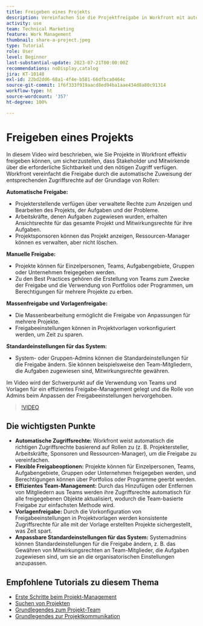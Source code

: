 ```yaml
---
title: Freigeben eines Projekts
description: Vereinfachen Sie die Projektfreigabe in Workfront mit automatischen Zugriffsrechten, flexiblen Optionen, teambasierten Management, Vorlagenfreigaben und anpassbaren Systemstandardwerten für eine optimierte Zusammenarbeit.
activity: use
team: Technical Marketing
feature: Work Management
thumbnail: share-a-project.jpeg
type: Tutorial
role: User
level: Beginner
last-substantial-update: 2023-07-21T00:00:00Z
recommendations: noDisplay,catalog
jira: KT-10148
exl-id: 22bd2dd6-68a1-4f4e-b581-66dfbca0464c
source-git-commit: 1f6f333f919aacd8ed94ba1aae434d8a80c91314
workflow-type: ht
source-wordcount: '357'
ht-degree: 100%

---
```


# Freigeben eines Projekts

In diesem Video wird beschrieben, wie Sie Projekte in Workfront effektiv freigeben können, um sicherzustellen, dass Stakeholder und Mitwirkende über die erforderliche Sichtbarkeit und den nötigen Zugriff verfügen. Workfront vereinfacht die Freigabe durch die automatische Zuweisung der entsprechenden Zugriffsrechte auf der Grundlage von Rollen:

**Automatische Freigabe:**
* Projekterstellende verfügen über verwaltete Rechte zum Anzeigen und Bearbeiten des Projekts, der Aufgaben und der Probleme.
* Arbeitskräfte, denen Aufgaben zugewiesen wurden, erhalten Ansichtsrechte für das gesamte Projekt und Mitwirkungsrechte für ihre Aufgaben.
* Projektsponsoren können das Projekt anzeigen, Ressourcen-Manager können es verwalten, aber nicht löschen.

**Manuelle Freigabe:**
* Projekte können für Einzelpersonen, Teams, Aufgabengebiete, Gruppen oder Unternehmen freigegeben werden.
* Zu den Best Practices gehören die Erstellung von Teams zum Zwecke der Freigabe und die Verwendung von Portfolios oder Programmen, um Berechtigungen für mehrere Projekte zu erben.

**Massenfreigabe und Vorlagenfreigabe:**
* Die Massenbearbeitung ermöglicht die Freigabe von Anpassungen für mehrere Projekte. 
* Freigabeeinstellungen können in Projektvorlagen vorkonfiguriert werden, um Zeit zu sparen. 

**Standardeinstellungen für das System:**
* System- oder Gruppen-Admins können die Standardeinstellungen für die Freigabe ändern. Sie können beispielsweise den Team-Mitgliedern, die Aufgaben zugewiesen sind, Mitwirkungsrechte gewähren.

Im Video wird der Schwerpunkt auf die Verwendung von Teams und Vorlagen für ein effizientes Freigabe-Management gelegt und die Rolle von Admins beim Anpassen der Freigabeeinstellungen hervorgehoben.

>[!VIDEO](https://video.tv.adobe.com/v/3418904/?quality=12&learn=on&enablevpops)

## Die wichtigsten Punkte

* **Automatische Zugriffsrechte:** Workfront weist automatisch die richtigen Zugriffsrechte basierend auf Rollen zu (z. B. Projektersteller, Arbeitskräfte, Sponsoren und Ressourcen-Manager), um die Freigabe zu vereinfachen. 
* **Flexible Freigabeoptionen:** Projekte können für Einzelpersonen, Teams, Aufgabengebiete, Gruppen oder Unternehmen freigegeben werden, und Berechtigungen können über Portfolios oder Programme geerbt werden.
* **Effizientes Team-Management:** Durch das Hinzufügen oder Entfernen von Mitgliedern aus Teams werden ihre Zugriffsrechte automatisch für alle freigegebenen Objekte aktualisiert, wodurch die Team-basierte Freigabe zur einfachsten Methode wird. 
* **Vorlagenfreigabe:** Durch die Vorkonfiguration von Freigabeeinstellungen in Projektvorlagen werden konsistente Zugriffsrechte für alle mit der Vorlage erstellten Projekte sichergestellt, was Zeit spart. 
* **Anpassbare Standardeinstellungen für das System:** Systemadmins können Standardeinstellungen für die Freigabe ändern, z. B. das Gewähren von Mitwirkungsrechten an Team-Mitglieder, die Aufgaben zugewiesen sind, um sie an die organisatorischen Einstellungen anzupassen. 


## Empfohlene Tutorials zu diesem Thema

* [Erste Schritte beim Projekt-Management](/help/manage-work/projects/getting-started-manage-a-project.md)
* [Suchen von Projekten](/help/manage-work/projects/find-projects.md)
* [Grundlegendes zum Projekt-Team](/help/manage-work/projects/understand-the-project-team.md)
* [Grundlegendes zur Projektkommunikation](/help/manage-work/projects/understand-project-communication.md)

